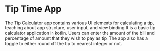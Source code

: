# Tip Time App
The Tip Calculator app contains various UI elements for calculating a tip, teaching about app structure, user input, and view binding
It is a basic tip calculator application in kotlin. Users can enter the amount of the bill and percentage of amount that they wish to pay as tip. The app also has a toggle to either round off the tip to nearest integer or not.

